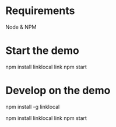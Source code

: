 Requirements
============

Node & NPM


Start the demo
==============

npm install
linklocal link
npm start


Develop on the demo
===================

npm install -g linklocal

npm install
linklocal link
npm start

